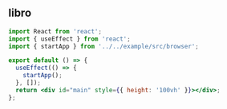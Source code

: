 ## libro

<!-- <code src="./app.tsx" 配置项="值"></code> -->

```jsx
import React from 'react';
import { useEffect } from 'react';
import { startApp } from '../../example/src/browser';

export default () => {
  useEffect(() => {
    startApp();
  }, []);
  return <div id="main" style={{ height: '100vh' }}></div>;
};
```
